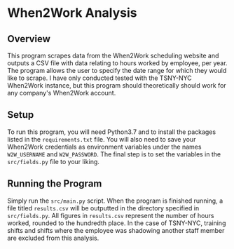 # When2Work Analysis

## Overview
This program scrapes data from the When2Work scheduling website and outputs a CSV file with data relating to hours worked by employee, per year.  The program allows the user to specify the date range for which they would like to scrape.  I have only conducted tested with the TSNY-NYC When2Work instance, but this program should theoretically should work for any company's When2Work account.

## Setup
To run this program, you will need Python3.7 and to install the packages listed in the `requirements.txt` file.  You will also need to save your When2Work credentials as environment variables under the names `W2W_USERNAME` and `W2W_PASSWORD`.  The final step is to set the variables in the `src/fields.py` file to your liking.

## Running the Program
Simply run the `src/main.py` script.  When the program is finished running, a file titled `results.csv` will be outputted in the directory specified in `src/fields.py`.  All  figures in `results.csv` represent the number of hours worked, rounded to the hundredth place.  In the case of TSNY-NYC, training shifts and shifts where the employee was shadowing another staff member are excluded from this analysis.
